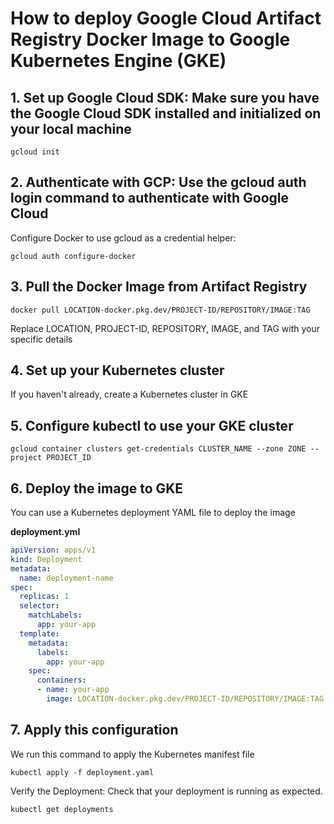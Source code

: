 # How to deploy Google Cloud Artifact Registry Docker Image to Google Kubernetes Engine (GKE)

## 1. Set up Google Cloud SDK: Make sure you have the Google Cloud SDK installed and initialized on your local machine

```
gcloud init
```

## 2. Authenticate with GCP: Use the gcloud auth login command to authenticate with Google Cloud

Configure Docker to use gcloud as a credential helper:

```
gcloud auth configure-docker
```

## 3. Pull the Docker Image from Artifact Registry

```
docker pull LOCATION-docker.pkg.dev/PROJECT-ID/REPOSITORY/IMAGE:TAG
```

Replace LOCATION, PROJECT-ID, REPOSITORY, IMAGE, and TAG with your specific details

## 4. Set up your Kubernetes cluster 

If you haven't already, create a Kubernetes cluster in GKE

## 5. Configure kubectl to use your GKE cluster

```
gcloud container clusters get-credentials CLUSTER_NAME --zone ZONE --project PROJECT_ID
```

## 6. Deploy the image to GKE

You can use a Kubernetes deployment YAML file to deploy the image

**deployment.yml**

```yaml
apiVersion: apps/v1
kind: Deployment
metadata:
  name: deployment-name
spec:
  replicas: 1
  selector:
    matchLabels:
      app: your-app
  template:
    metadata:
      labels:
        app: your-app
    spec:
      containers:
      - name: your-app
        image: LOCATION-docker.pkg.dev/PROJECT-ID/REPOSITORY/IMAGE:TAG
```

## 7. Apply this configuration 

We run this command to apply the Kubernetes manifest file 

```
kubectl apply -f deployment.yaml
```

Verify the Deployment: Check that your deployment is running as expected.

```
kubectl get deployments
```









